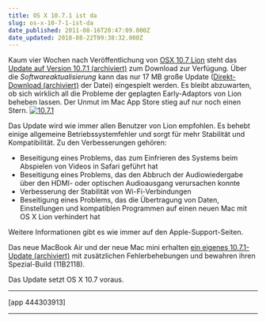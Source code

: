 ```yaml
---
title: OS X 10.7.1 ist da
slug: os-x-10-7-1-ist-da
date_published: 2011-08-16T20:47:09.000Z
date_updated: 2018-08-22T09:38:32.000Z
---
```


Kaum vier Wochen nach Veröffentlichung von [OSX 10.7 Lion](__GHOST_URL__/os-x-10-7-ist-da/) steht das [Update auf Version 10.7.1 (archiviert)](http://web.archive.org/web/20110817002734/http://support.apple.com/kb/HT4764) zum Download zur Verfügung. Über die *Softwareaktualisierung* kann das nur 17 MB große Update ([Direkt-Download (archiviert)](http://web.archive.org/web/20110902080609/http://support.apple.com/kb/DL1437) der Datei) eingespielt werden. Es bleibt abzuwarten, ob sich wirklich all die Probleme der geplagten Early-Adaptors von Lion beheben lassen. Der Unmut im Mac App Store stieg auf nur noch einen Stern.
[![10.7.1](//picdump.thafaker.de/2011/08/agagjhjd-494x580.png)](http://picdump.thafaker.de/2011/08/agagjhjd.png)

Das Update wird wie immer allen Benutzer von Lion empfohlen. Es behebt einige allgemeine Betriebssystemfehler und sorgt für mehr Stabilität und Kompatibilität. Zu den Verbesserungen gehören:

- Beseitigung eines Problems, das zum Einfrieren des Systems beim Abspielen von Videos in Safari geführt hat
- Beseitigung eines Problems, das den Abbruch der Audiowiedergabe über den HDMI- oder optischen Audioausgang verursachen konnte
- Verbesserung der Stabilität von Wi-Fi-Verbindungen
- Beseitigung eines Problems, das die Übertragung von Daten, Einstellungen und kompatiblen Programmen auf einen neuen Mac mit OS X Lion verhindert hat

Weitere Informationen gibt es wie immer auf den Apple-Support-Seiten.

Das neue MacBook Air und der neue Mac mini erhalten [ein eigenes 10.7.1-Update (archiviert)](http://web.archive.org/web/20110928060244/http://support.apple.com:80/kb/DL1439) mit zusätzlichen Fehlerbehebungen und bewahren ihren Spezial-Build (11B2118).

Das Update setzt OS X 10.7 voraus.

---

[app 444303913]

---

